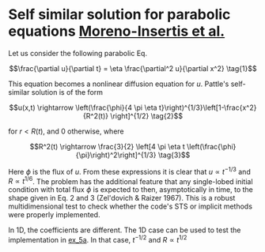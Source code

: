 # Self similar solution for parabolic equations [Moreno-Insertis et al.](https://www.aanda.org/articles/aa/pdf/2022/06/aa41449-21.pdf)

Let us consider the following parabolic Eq.

$$\frac{\partial u}{\partial t} = \eta \frac{\partial^2 u}{\partial x^2}  \tag{1}$$

This equation becomes a nonlinear diffusion equation for $u$. Pattle's self-similar solution is of the form

$$u(x,t) \rightarrow \left(\frac{\phi}{4 \pi \eta t}\right)^{1/3}\left[1-\frac{x^2}{R^2(t)} \right]^{1/2} \tag{2}$$

for $r < R(t)$, and 0 otherwise, where

$$R^2(t) \rightarrow \frac{3}{2} \left[4 \pi \eta t \left(\frac{\phi}{\pi}\right)^2\right]^{1/3} \tag{3}$$

Here $\phi$ is the flux of $u$. From these expressions it is clear that $u \propto t^{-1/3}$ and $R \propto t^{1/6}$. The problem has the additional feature that any single-lobed initial condition with total flux $\phi$ is expected to then, asymptotically in time, to the shape given in Eq. 2 and 3 (Zel'dovich & Raizer 1967). This is a robust multidimensional test to check whether the code's STS or implicit methods were properly implemented.

In 1D, the coefficients are different. The 1D case can be used to test the implementation in [ex_5a](https://github.com/jumasy/AST5110/blob/main/ex_5a.ipynb). In that case, $t^{-1/2}$ and $R \propto t^{1/2}$
